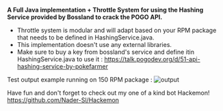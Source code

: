 **A Full Java implementation + Throttle System for using the Hashing Service provided by Bossland to crack the POGO API.**

* Throttle system is modular and will adapt based on your RPM package that needs to be defined in HashingService.java.
* This implementation doesn't use any external libraries.
* Make sure to buy a key from bossland's service and define itin HashingService.java to use it : https://talk.pogodev.org/d/51-api-hashing-service-by-pokefarmer

Test output example running on 150 RPM package :
![output](http://puu.sh/t2C82/d40bd44532.png)

Have fun and don't forget to check out my one of a kind bot Hackemon! https://github.com/Nader-Sl/Hackemon
